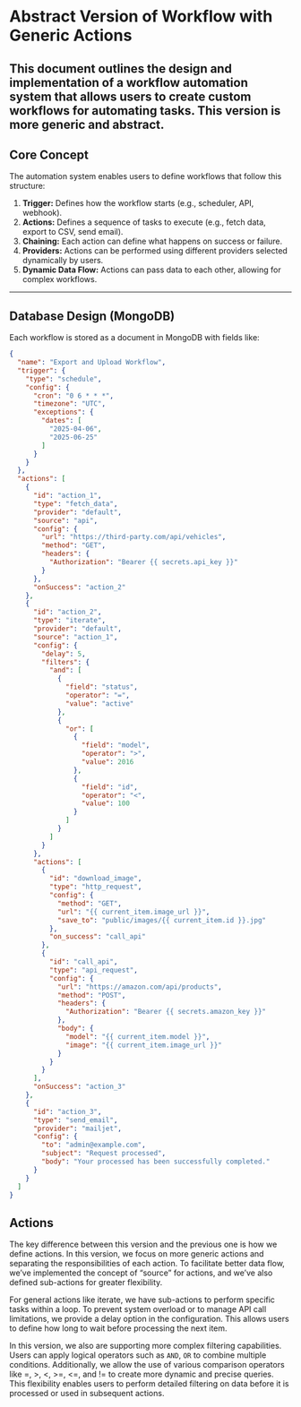 # Abstract Version of Workflow with Generic Actions

This document outlines the design and implementation of a workflow automation system that allows users to create custom
workflows for automating tasks. This version is more generic and abstract.
---

## Core Concept

The automation system enables users to define workflows that follow this structure:

1. **Trigger:** Defines how the workflow starts (e.g., scheduler, API, webhook).
2. **Actions:** Defines a sequence of tasks to execute (e.g., fetch data, export to CSV, send email).
3. **Chaining:** Each action can define what happens on success or failure.
4. **Providers:** Actions can be performed using different providers selected dynamically by users.
5. **Dynamic Data Flow:** Actions can pass data to each other, allowing for complex workflows.

---

## Database Design (MongoDB)

Each workflow is stored as a document in MongoDB with fields like:

```json
{
  "name": "Export and Upload Workflow",
  "trigger": {
    "type": "schedule",
    "config": {
      "cron": "0 6 * * *",
      "timezone": "UTC",
      "exceptions": {
        "dates": [
          "2025-04-06",
          "2025-06-25"
        ]
      }
    }
  },
  "actions": [
    {
      "id": "action_1",
      "type": "fetch_data",
      "provider": "default",
      "source": "api",
      "config": {
        "url": "https://third-party.com/api/vehicles",
        "method": "GET",
        "headers": {
          "Authorization": "Bearer {{ secrets.api_key }}"
        }
      },
      "onSuccess": "action_2"
    },
    {
      "id": "action_2",
      "type": "iterate",
      "provider": "default",
      "source": "action_1",
      "config": {
        "delay": 5,
        "filters": {
          "and": [
            {
              "field": "status",
              "operator": "=",
              "value": "active"
            },
            {
              "or": [
                {
                  "field": "model",
                  "operator": ">",
                  "value": 2016
                },
                {
                  "field": "id",
                  "operator": "<",
                  "value": 100
                }
              ]
            }
          ]
        }
      },
      "actions": [
        {
          "id": "download_image",
          "type": "http_request",
          "config": {
            "method": "GET",
            "url": "{{ current_item.image_url }}",
            "save_to": "public/images/{{ current_item.id }}.jpg"
          },
          "on_success": "call_api"
        },
        {
          "id": "call_api",
          "type": "api_request",
          "config": {
            "url": "https://amazon.com/api/products",
            "method": "POST",
            "headers": {
              "Authorization": "Bearer {{ secrets.amazon_key }}"
            },
            "body": {
              "model": "{{ current_item.model }}",
              "image": "{{ current_item.image_url }}"
            }
          }
        }
      ],
      "onSuccess": "action_3"
    },
    {
      "id": "action_3",
      "type": "send_email",
      "provider": "mailjet",
      "config": {
        "to": "admin@example.com",
        "subject": "Request processed",
        "body": "Your processed has been successfully completed."
      }
    }
  ]
}
```

## Actions

The key difference between this version and the previous one is how we define actions. In this version, we focus on more
generic actions and separating the responsibilities of each action. To facilitate better data flow, we’ve implemented
the concept of “source” for actions, and we’ve also defined sub-actions for greater flexibility.

For general actions like iterate, we have sub-actions to perform specific tasks within a loop. To prevent system
overload or to manage API call limitations, we provide a delay option in the configuration. This allows users to define
how long to wait before processing the next item.

In this version, we also are supporting more complex filtering capabilities. Users can apply logical operators such as
`AND`, `OR` to combine multiple conditions. Additionally, we allow the use of various comparison operators
like =, >, <, >=, <=, and != to create more dynamic and precise queries. This flexibility enables users to perform
detailed filtering on data before it is processed or used in subsequent actions.